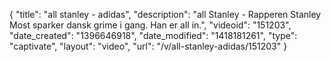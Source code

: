 {
    "title": "all stanley - adidas",
    "description": "all Stanley - Rapperen Stanley Most sparker dansk grime i gang. Han er all in.",
    "videoid": "151203",
    "date_created": "1396646918",
    "date_modified": "1418181261",
    "type": "captivate",
    "layout": "video",
    "url": "\/v\/all-stanley-adidas\/151203"
}